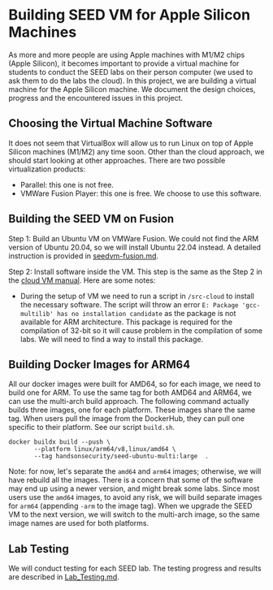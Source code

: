 # Building SEED VM for Apple Silicon Machines

As more and more people are using Apple machines with M1/M2
chips (Apple Silicon), it becomes important to provide 
a virtual machine for students to conduct the SEED labs 
on their person computer (we used to ask them to
do the labs the cloud). In this project, we are building 
a virtual machine for the Apple Silicon machine. 
We document the design choices, progress and the encountered 
issues in this project. 


## Choosing the Virtual Machine Software 

It does not seem that VirtualBox will allow us to run
Linux on top of Apple Silicon machines (M1/M2) any time soon.
Other than the cloud approach, we should start looking at
other approaches. There are two possible virtualization
products:

- Parallel: this one is not free.
- VMWare Fusion Player: this one is free. We choose to use this software.


## Building the SEED VM on Fusion


Step 1: Build an Ubuntu VM on VMWare Fusion. 
We could not find the ARM version of Ubuntu 20.04, so we will install
Ubuntu 22.04 instead. A detailed instruction is provided 
in [seedvm-fusion.md](./seedvm-fusion.md).


Step 2: Install software inside the VM. This step is the same 
as the Step 2 in the 
[cloud VM manual](https://github.com/seed-labs/seed-labs/blob/master/manuals/cloud/seedvm-cloud.md).
Here are some notes: 

 - During the setup of VM we need to run a script in ```/src-cloud``` to install
   the necessary software. The script will throw an error 
   ```E: Package 'gcc-multilib' has no installation candidate```
   as the package is not available for ARM architecture. 
   This package is required for the compilation of 32-bit so it will cause
   problem in the compilation of some labs. We will need to find a way to 
   install this package.



## Building Docker Images for ARM64 

All our docker images were built for AMD64, so for each image, we need to build 
one for ARM. To use the same tag for both AMD64 and ARM64, 
we can use the multi-arch build approach.
The following command actually builds three images, one for each platform.
These images share the same tag. When users pull the image from the DockerHub, 
they can pull one specific to their platform. See our script `build.sh`. 

```
docker buildx build --push \
       --platform linux/arm64/v8,linux/amd64 \ 
       --tag handsonsecurity/seed-ubuntu-multi:large  .
```


Note: for now, let's separate the `amd64` and `arm64` images;
otherwise, we will have rebuild all the images. 
There is a concern that some of the software may end up using a 
newer version, and might break some labs. Since most 
users use the `amd64` images, to avoid any risk, we will 
build separate images for `arm64` (appending `-arm` to 
the image tag). When we upgrade the SEED VM to the next version, we 
will switch to the multi-arch image, so the same image 
names are used for both platforms. 



## Lab Testing 

We will conduct testing for each SEED lab. 
The testing progress and results are described in 
[Lab_Testing.md](./Lab_Testing.md).

